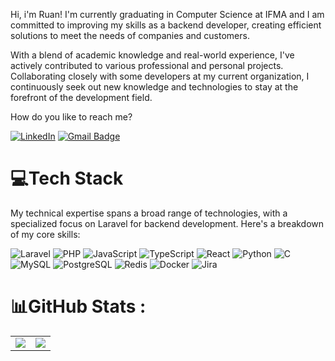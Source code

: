 Hi, i'm Ruan!
I'm currently graduating in Computer Science at IFMA and I am committed to improving my skills as a backend developer, creating efficient solutions to meet the needs of companies and customers.

With a blend of academic knowledge and real-world experience, I've actively contributed to various professional and personal projects. Collaborating closely with some developers at my current organization, I continuously seek out new knowledge and technologies to stay at the forefront of the development field.

How do you like to reach me?

[![LinkedIn](https://img.shields.io/badge/LinkedIn-%230077B5.svg?logo=linkedin&logoColor=white)](https://linkedin.com/in/ruanborges) 
[![Gmail Badge](https://img.shields.io/badge/-ruanhborges@gmail.com-6633cc?style=flat-square&logo=Gmail&logoColor=white&link=mailto:ruanhborges@gmail.com)](mailto:ruanhborges@gmail.com)

# 💻Tech Stack

My technical expertise spans a broad range of technologies, with a specialized focus on Laravel for backend development. Here's a breakdown of my core skills:

![Laravel](https://img.shields.io/badge/laravel-%23FF2D20.svg?style=for-the-badge&logo=laravel&logoColor=white)
![PHP](https://img.shields.io/badge/php-%23777BB4.svg?style=for-the-badge&logo=php&logoColor=white)
![JavaScript](https://img.shields.io/badge/javascript-%23323330.svg?style=for-the-badge&logo=javascript&logoColor=%23F7DF1E)
![TypeScript](https://img.shields.io/badge/typescript-%23007ACC.svg?style=for-the-badge&logo=typescript&logoColor=white)
![React](https://img.shields.io/badge/react-%2320232a.svg?style=for-the-badge&logo=react&logoColor=%2361DAFB)
![Python](https://img.shields.io/badge/python-3670A0?style=for-the-badge&logo=python&logoColor=ffdd54)
![C](https://img.shields.io/badge/c-%2300599C.svg?style=for-the-badge&logo=c&logoColor=white)
![MySQL](https://img.shields.io/badge/mysql-%2300f.svg?style=for-the-badge&logo=mysql&logoColor=white)
![PostgreSQL](https://img.shields.io/badge/postgres-%23316192.svg?style=for-the-badge&logo=postgresql&logoColor=white)
![Redis](https://img.shields.io/badge/redis-%23DD0031.svg?style=for-the-badge&logo=redis&logoColor=white)
![Docker](https://img.shields.io/badge/docker-%230db7ed.svg?style=for-the-badge&logo=docker&logoColor=white)
![Jira](https://img.shields.io/badge/jira-%230A0FFF.svg?style=for-the-badge&logo=jira&logoColor=white)

# 📊GitHub Stats :
<table>
  <tr>
    <td>
<img src="https://github-readme-streak-stats.herokuapp.com/?user=selogerkkk&theme=vision-friendly-dark&hide_border=true)">
    </td>
    <td>
<img src="https://github-readme-stats.vercel.app/api/top-langs/?username=selogerkkk&theme=vision-friendly-dark&hide_border=true&include_all_commits=true&count_private=false&layout=compact">
    </td>
  </tr>
